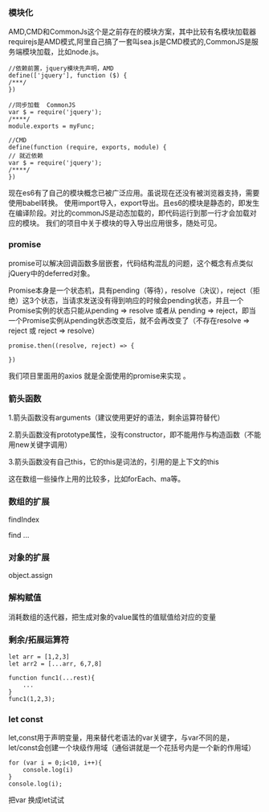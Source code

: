 ### 模块化
AMD,CMD和CommonJs这个是之前存在的模块方案，其中比较有名模块加载器requirejs是AMD模式,阿里自己搞了一套叫sea.js是CMD模式的,CommonJS是服务端模块加载，比如node.js。

```
//依赖前置，jquery模块先声明，AMD
define(['jquery'], function ($) {
/***/
})

//同步加载  CommonJS
var $ = require('jquery');
/****/
module.exports = myFunc;

//CMD
define(function (require, exports, module) {
// 就近依赖
var $ = require('jquery');
/****/
})
```


现在es6有了自己的模块概念已被广泛应用。虽说现在还没有被浏览器支持，需要使用babel转换。
使用import导入，export导出。且es6的模块是静态的，即发生在编译阶段。对比的commonJS是动态加载的，即代码运行到那一行才会加载对应的模块。
我们的项目中关于模块的导入导出应用很多，随处可见。

### promise
promise可以解决回调函数多层嵌套，代码结构混乱的问题，这个概念有点类似jQuery中的deferred对象。

Promise本身是一个状态机，具有pending（等待），resolve（决议），reject（拒绝）这3个状态，当请求发送没有得到响应的时候会pending状态，并且一个Promise实例的状态只能从pending => resolve 或者从 pending => reject，即当一个Promise实例从pending状态改变后，就不会再改变了（不存在resolve => reject 或 reject => resolve）

```
promise.then((resolve, reject) => {

})
```
我们项目里面用的axios 就是全面使用的promise来实现 。

### 箭头函数
1.箭头函数没有arguments（建议使用更好的语法，剩余运算符替代）

2.箭头函数没有prototype属性，没有constructor，即不能用作与构造函数（不能用new关键字调用）


3.箭头函数没有自己this，它的this是词法的，引用的是上下文的this

这在数组一些操作上用的比较多，比如forEach、ma等。

### 数组的扩展
findIndex 

find
...
### 对象的扩展
object.assign

### 解构赋值
消耗数组的迭代器，把生成对象的value属性的值赋值给对应的变量

### 剩余/拓展运算符

```
let arr = [1,2,3]
let arr2 = [...arr, 6,7,8]

function func1(...rest){
    ...
}
func1(1,2,3);
```

### let const
let,const用于声明变量，用来替代老语法的var关键字，与var不同的是，let/const会创建一个块级作用域（通俗讲就是一个花括号内是一个新的作用域）

```
for (var i = 0;i<10, i++){
    console.log(i)
}
console.log(i);
```
把var 换成let试试
